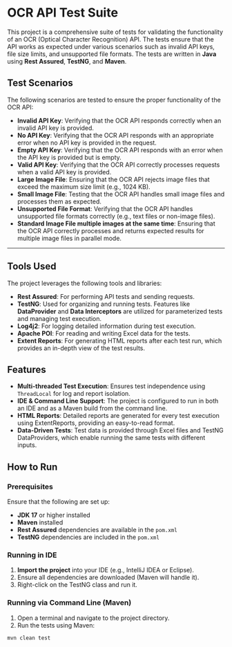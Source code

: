# OCR API Test Suite

This project is a comprehensive suite of tests for validating the functionality of an OCR (Optical Character Recognition) API. The tests ensure that the API works as expected under various scenarios such as invalid API keys, file size limits, and unsupported file formats. The tests are written in **Java** using **Rest Assured**, **TestNG**, and **Maven**.

## Test Scenarios

The following scenarios are tested to ensure the proper functionality of the OCR API:

- **Invalid API Key**: Verifying that the OCR API responds correctly when an invalid API key is provided.
- **No API Key**: Verifying that the OCR API responds with an appropriate error when no API key is provided in the request.
- **Empty API Key**: Verifying that the OCR API responds with an error when the API key is provided but is empty.
- **Valid API Key**: Verifying that the OCR API correctly processes requests when a valid API key is provided.
- **Large Image File**: Ensuring that the OCR API rejects image files that exceed the maximum size limit (e.g., 1024 KB).
- **Small Image File**: Testing that the OCR API handles small image files and processes them as expected.
- **Unsupported File Format**: Verifying that the OCR API handles unsupported file formats correctly (e.g., text files or non-image files).
- **Standard Image File multiple images at the same time**: Ensuring that the OCR API correctly processes and returns expected results for multiple image files in parallel mode.

---

## Tools Used

The project leverages the following tools and libraries:

- **Rest Assured**: For performing API tests and sending requests.
- **TestNG**: Used for organizing and running tests. Features like **DataProvider** and **Data Interceptors** are utilized for parameterized tests and managing test execution.
- **Log4j2**: For logging detailed information during test execution.
- **Apache POI**: For reading and writing Excel data for the tests.
- **Extent Reports**: For generating HTML reports after each test run, which provides an in-depth view of the test results.

## Features

- **Multi-threaded Test Execution**: Ensures test independence using `ThreadLocal` for log and report isolation.
- **IDE & Command Line Support**: The project is configured to run in both an IDE and as a Maven build from the command line.
- **HTML Reports**: Detailed reports are generated for every test execution using ExtentReports, providing an easy-to-read format.
- **Data-Driven Tests**: Test data is provided through Excel files and TestNG DataProviders, which enable running the same tests with different inputs.

## How to Run

### Prerequisites

Ensure that the following are set up:

- **JDK 17** or higher installed
- **Maven** installed
- **Rest Assured** dependencies are available in the `pom.xml`
- **TestNG** dependencies are included in the `pom.xml`

### Running in IDE

1. **Import the project** into your IDE (e.g., IntelliJ IDEA or Eclipse).
2. Ensure all dependencies are downloaded (Maven will handle it).
3. Right-click on the TestNG class and run it.

### Running via Command Line (Maven)

1. Open a terminal and navigate to the project directory.
2. Run the tests using Maven:

```bash
mvn clean test
